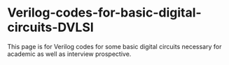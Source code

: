 # Verilog-codes-for-basic-digital-circuits-DVLSI
This page is for Verilog codes for some basic digital circuits necessary for academic as well as interview prospective.
